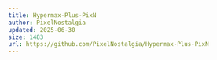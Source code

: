 ```yaml
---
title: Hypermax-Plus-PixN
author: PixelNostalgia
updated: 2025-06-30
size: 1483
url: https://github.com/PixelNostalgia/Hypermax-Plus-PixN
---
```

